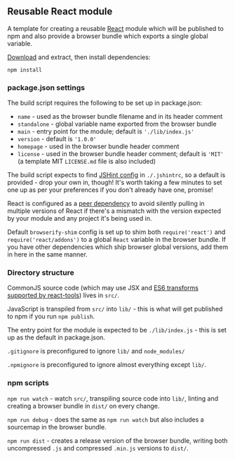 ## Reusable React module

A template for creating a reusable [React](http://facebook.github.io/react)
module which will be published to npm and also provide a browser bundle which
exports a single global variable.

[Download](https://github.com/insin/templates/archive/master.zip) and extract,
then install dependencies:

```
npm install
```

### package.json settings

The build script requires the following to be set up in package.json:

* `name` - used as the browser bundle filename and in its header comment
* `standalone` - global variable name exported from the browser bundle
* `main` - entry point for the module; default is `'./lib/index.js'`
* `version` - default is `'1.0.0'`
* `homepage` - used in the browser bundle header comment
* `license` - used in the browser bundle header comment; default is `'MIT'` (a
  template MIT `LICENSE.md` file is also included)

The build script expects to find [JSHint config](http://jshint.com/docs/options/)
in `./.jshintrc`, so a default is provided - drop your own in, though! It's
worth taking a few minutes to set one up as per your preferences if you don't
already have one, promise!

React is configured as a [peer dependency](http://blog.nodejs.org/2013/02/07/peer-dependencies/)
to avoid silently pulling in multiple versions of React if there's a mismatch
with the version expected by your module and any project it's being used in.

Default `browserify-shim` config is set up to shim both `require('react')` and
`require('react/addons')` to a global `React` variable in the browser bundle. If
you have other dependencies which ship browser global versions, add them in here
in the same manner.

### Directory structure

CommonJS source code (which may use JSX and [ES6 transforms supported by react-tools](https://github.com/facebook/jstransform/tree/master/visitors))
lives in `src/`.

JavaScript is transpiled from `src/` into `lib/` - this is what will get
published to npm if you run `npm publish`.

The entry point for the module is expected to be `./lib/index.js` - this is set
up as the default in package.json.

`.gitignore` is preconfigured to ignore `lib/` and `node_modules/`

`.npmignore` is preconfigured to ignore almost everything except `lib/`.

### npm scripts

`npm run watch` - watch `src/`, transpiling source code into `lib/`, linting and
creating a browser bundle in `dist/` on every change.

`npm run debug` - does the same as `npm run watch` but also includes a sourcemap
in the browser bundle.

`npm run dist` - creates a release version of the browser bundle, writing both
uncompressed `.js` and compressed `.min.js` versions to `dist/`.
